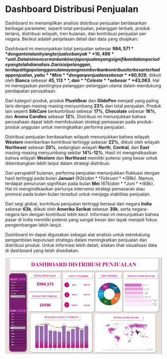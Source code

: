 # Dashboard Distribusi Penjualan

Dashboard ini menampilkan analisis distribusi penjualan berdasarkan berbagai parameter, seperti total penjualan, pelanggan terbaik, produk terlaris, distribusi wilayah, tren bulanan, dan kontribusi penjualan per negara. Berikut adalah penjelasan detail dari data yang disajikan:

Dashboard ini menunjukkan total penjualan sebesar **$984,571** dengan total unit yang terjual sebanyak **10,496** unit. Data ini mencerminkan kinerja penjualan yang signifikan dalam periode yang telah dianalisis. Dari sisi pelanggan, terdapat tiga pelanggan utama yang memberikan kontribusi terbesar terhadap penjualan, yaitu **Mira** dengan penjualan sebesar **$60,929**, diikuti oleh **Bianca** sebesar **$45,113**, dan **Celeste** sebesar **$43,063**. Hal ini menegaskan pentingnya pelanggan-pelanggan utama dalam mendukung pendapatan perusahaan.

Dari kategori produk, produk **PlushBear** dan **GlidePen** menjadi yang paling laris dengan masing-masing menyumbang **23%** dari total penjualan. Produk lain seperti **SilkCare** berkontribusi sebesar **17%**, **Chocolate** sebesar **16%**, dan **Aroma Candles** sebesar **12%**. Distribusi ini menunjukkan bahwa perusahaan dapat lebih memfokuskan strategi pemasaran pada produk-produk unggulan untuk meningkatkan performa penjualan.

Distribusi penjualan berdasarkan wilayah menunjukkan bahwa wilayah **Western** memberikan kontribusi tertinggi sebesar **22%**, diikuti oleh wilayah **Northeast** sebesar **20%**, sedangkan wilayah **North**, **Central**, dan **East** masing-masing menyumbang sekitar **14%-12%**. Hasil ini mengindikasikan bahwa wilayah **Western** dan **Northeast** memiliki potensi yang besar untuk dikembangkan lebih lanjut dalam strategi distribusi.

Dari perspektif bulanan, performa penjualan menunjukkan fluktuasi dengan hasil tertinggi pada bulan **Januari** ($92k) dan **Februari** ($98k). Namun, terdapat penurunan signifikan pada bulan **Mei** ($67k) dan **Juni** ($68k). Hal ini mengindikasikan perlunya intervensi strategi pemasaran atau promosi pada bulan-bulan tersebut untuk menjaga stabilitas penjualan.

Dari segi global, kontribusi penjualan tertinggi berasal dari negara **India** sebesar **63k**, diikuti oleh **Amerika Serikat** sebesar **39k**, serta negara-negara lain dengan kontribusi lebih kecil. Informasi ini menunjukkan bahwa pasar di India memiliki potensi yang sangat besar dan layak menjadi fokus pengembangan lebih lanjut.

Dashboard ini dapat digunakan sebagai alat analisis untuk mendukung pengambilan keputusan strategis dalam meningkatkan penjualan dan distribusi produk. Untuk informasi lebih detail, silakan lihat visualisasi data di dashboard yang telah disediakan.

![Dashboard Penjualan](Screenshot%20(4).png)
